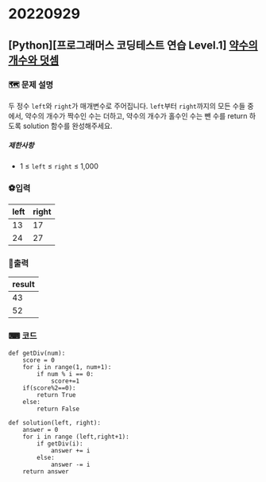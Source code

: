 # 20220929
## [Python][프로그래머스 코딩테스트 연습 Level.1]  [약수의 개수와 덧셈](https://school.programmers.co.kr/learn/courses/30/lessons/77884)
### 🗺 문제 설명

두 정수  `left`와  `right`가 매개변수로 주어집니다.  `left`부터  `right`까지의 모든 수들 중에서, 약수의 개수가 짝수인 수는 더하고, 약수의 개수가 홀수인 수는 뺀 수를 return 하도록 solution 함수를 완성해주세요.

##### 제한사항
-   1 ≤  `left`  ≤  `right`  ≤ 1,000

### ⚽입력
| left | right |
|--|--|
| 13 | 17 |
| 24 | 27 |


### 🥇출력
|result|
|--|
|43|
|52|


### ⌨ 코드
	def getDiv(num):
	    score = 0
	    for i in range(1, num+1):
	        if num % i == 0:
	            score+=1
	    if(score%2==0):
	        return True
	    else:
	        return False
	    
	def solution(left, right):
	    answer = 0
	    for i in range (left,right+1):
	        if getDiv(i):
	            answer += i
	        else:
	            answer -= i
	    return answer

